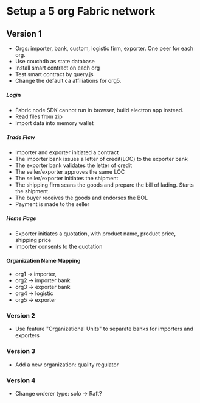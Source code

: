 # Setup a 5 org Fabric network

## Version 1

* Orgs: importer, bank, custom, logistic firm, exporter. One peer for each org.
* Use couchdb as state database
* Install smart contract on each org
* Test smart contract by query.js
* Change the default ca affiliations for org5.

##### Login
* Fabric node SDK cannot run in browser, build electron app instead.
* Read files from zip
* Import data into memory wallet

##### Trade Flow
* Importer and exporter initiated a contract
* The importer bank issues a letter of credit(LOC) to the exporter bank
* The exporter bank validates the letter of credit
* The seller/exporter approves the same LOC
* The seller/exporter initiates the shipment
* The shipping firm scans the goods and prepare the bill of lading. Starts the shipment.
* The buyer receives the goods and endorses the BOL
* Payment is made to the seller

##### Home Page
* Exporter initiates a quotation, with product name, product price, shipping price
* Importer consents to the quotation

#### Organization Name Mapping 
* org1 -> importer, 
* org2 -> importer bank
* org3 -> exporter bank
* org4 -> logistic
* org5 -> exporter

### Version 2

* Use feature "Organizational Units" to separate banks for importers and exporters 

### Version 3

- Add a new organization: quality regulator 

### Version 4

- Change orderer type: solo -> Raft? 

